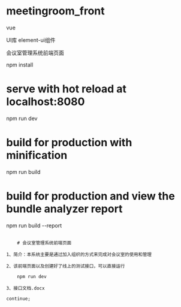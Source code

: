 # meetingroom_front

vue 

UI库
element-ui组件

会议室管理系统前端页面


npm install

# serve with hot reload at localhost:8080
npm run dev

# build for production with minification
npm run build

# build for production and view the bundle analyzer report
npm run build --report
```

	# 会议室管理系统前端页面

1、简介：本系统主要是通过加入组织的方式来完成对会议室的使用和管理

2、该前端页面以及创建好了线上的测试接口，可以直接运行

	npm run dev 

3、接口文档.docx

continue;



